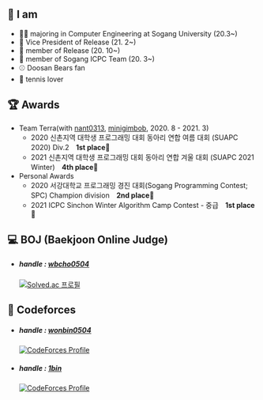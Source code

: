  ## 📣 I am
  * 👨‍🎓 majoring in Computer Engineering at Sogang University (20.3~)
  * 🐧 Vice President of Release (21. 2~)
  * 🐧 member of Release (20. 10~)
  * 🎈 member of Sogang ICPC Team (20. 3~)
  * ⚾ Doosan Bears fan
  * 🎾 tennis lover


 ## 🏆 Awards
  * Team Terra(with [nant0313](https://github.com/nant0313), [minigimbob](https://github.com/minigb), 2020. 8 - 2021. 3)
	* 2020 신촌지역 대학생 프로그래밍 대회 동아리 연합 여름 대회 (SUAPC 2020) Div.2　**1st place**🥇
	* 2021 신촌지역 대학생 프로그래밍 대회 동아리 연합 겨울 대회 (SUAPC 2021 Winter)　**4th place**🥉
  * Personal Awards
	* 2020 서강대학교 프로그래밍 경진 대회(Sogang Programming Contest; SPC) Champion division　**2nd place**🥈
	* 2021 ICPC Sinchon Winter Algorithm Camp Contest - 중급　**1st place**🥇


 ## 💻 BOJ (Baekjoon Online Judge)
  * ##### handle : [wbcho0504](https://www.acmicpc.net/user/wbcho0504)
      [![Solved.ac
 프로필](http://mazassumnida.wtf/api/v2/generate_badge?boj=wbcho0504)](https://solved.ac/wbcho0504)

 ## 🗿 Codeforces
  * ##### handle : [wonbin0504](https://codeforces.com/profile/wonbin0504)
      [![CodeForces Profile](http://cf.leed.at?id=wonbin0504)](https://codeforces.com/profile/wonbin0504)
  * ##### handle : [1bin](https://codeforces.com/profile/1bin)
      [![CodeForces Profile](http://cf.leed.at?id=1bin)](https://codeforces.com/profile/1bin)
